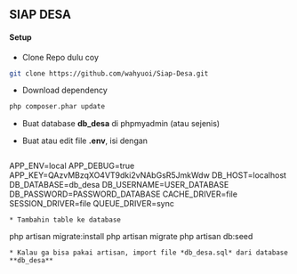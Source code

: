 ## SIAP DESA

#### Setup

* Clone Repo dulu coy
``` bash
git clone https://github.com/wahyuoi/Siap-Desa.git
```

* Download dependency
``` bash
php composer.phar update
```
* Buat database **db_desa** di phpmyadmin (atau sejenis)
* Buat atau edit file **.env**, isi dengan

    ```
APP_ENV=local
APP_DEBUG=true
APP_KEY=QAzvMBzqXO4VT9dki2vNAbGsR5JmkWdw
DB_HOST=localhost
DB_DATABASE=db_desa
DB_USERNAME=USER_DATABASE
DB_PASSWORD=PASSWORD_DATABASE
CACHE_DRIVER=file
SESSION_DRIVER=file
QUEUE_DRIVER=sync
```
* Tambahin table ke database
```
php artisan migrate:install
php artisan migrate
php artisan db:seed
```
* Kalau ga bisa pakai artisan, import file *db_desa.sql* dari database **db_desa**
